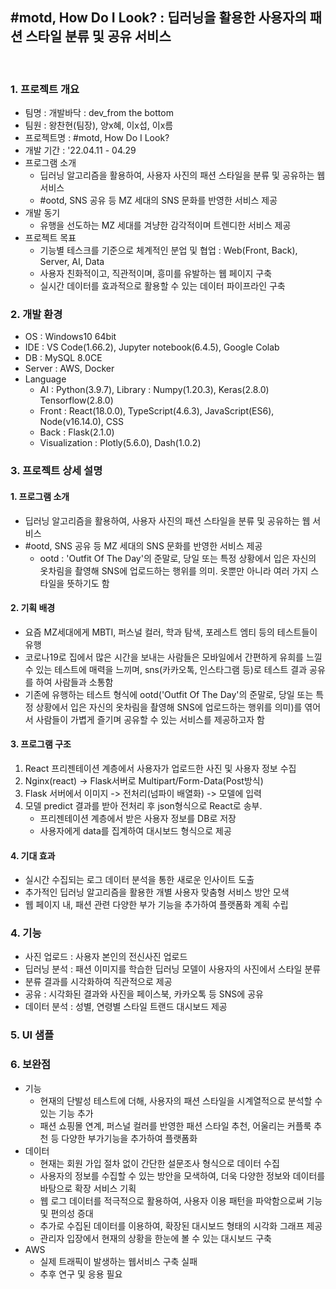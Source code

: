 ## #motd, How Do I Look? : 딥러닝을 활용한 사용자의 패션 스타일 분류 및 공유 서비스
<br>

### 1. 프로젝트 개요
- 팀명 : 개발바닥 : dev_from the bottom
- 팀원 : 왕찬현(팀장), 양x혜, 이x섭, 이x름
- 프로젝트명 : #motd, How Do I Look?
- 개발 기간 : '22.04.11 - 04.29
- 프로그램 소개
    - 딥러닝 알고리즘을 활용하여, 사용자 사진의 패션 스타일을 분류 및 공유하는 웹 서비스
    - #ootd, SNS 공유 등 MZ 세대의 SNS 문화를 반영한 서비스 제공
- 개발 동기
    - 유행을 선도하는 MZ 세대를 겨냥한 감각적이며 트렌디한 서비스 제공
- 프로젝트 목표
    - 기능별 테스크를 기준으로 체계적인 분업 및 협업 : Web(Front, Back), Server, AI, Data
    - 사용자 친화적이고, 직관적이며, 흥미를 유발하는 웹 페이지 구축
    - 실시간 데이터를 효과적으로 활용할 수 있는 데이터 파이프라인 구축

### 2. 개발 환경
- OS : Windows10 64bit
- IDE : VS Code(1.66.2), Jupyter notebook(6.4.5), Google Colab
- DB : MySQL 8.0CE
- Server : AWS, Docker
- Language
    - AI : Python(3.9.7), Library : Numpy(1.20.3), Keras(2.8.0) Tensorflow(2.8.0)
    - Front : React(18.0.0), TypeScript(4.6.3), JavaScript(ES6), Node(v16.14.0), CSS
    - Back : Flask(2.1.0)
    - Visualization : Plotly(5.6.0), Dash(1.0.2)

### 3. 프로젝트 상세 설명

#### 1. 프로그램 소개
- 딥러닝 알고리즘을 활용하여, 사용자 사진의 패션 스타일을 분류 및 공유하는 웹 서비스
- #ootd, SNS 공유 등 MZ 세대의 SNS 문화를 반영한 서비스 제공
    * ootd : 'Outfit Of The Day'의 준말로, 당일 또는 특정 상황에서 입은 자신의 옷차림을 촬영해 SNS에 업로드하는 행위를 의미. 옷뿐만 아니라 여러 가지 스타일을 뜻하기도 함
#### 2. 기획 배경
- 요즘 MZ세대에게 MBTI, 퍼스널 컬러, 학과 탐색, 포레스트 엠티 등의 테스트들이 유행
- 코로나19로 집에서 많은 시간을 보내는 사람들은 모바일에서 간편하게 유희를 느낄 수 있는 테스트에 매력을 느끼며, sns(카카오톡, 인스타그램 등)로 테스트 결과 공유를 하여 사람들과 소통함
- 기존에 유행하는 테스트 형식에 ootd('Outfit Of The Day'의 준말로, 당일 또는 특정 상황에서 입은 자신의 옷차림을 촬영해 SNS에 업로드하는 행위를 의미)를 엮어서 사람들이 가볍게 즐기며 공유할 수 있는 서비스를 제공하고자 함
#### 3. 프로그램 구조
1. React 프리젠테이션 계층에서 사용자가 업로드한 사진 및 사용자 정보 수집
2. Nginx(react) -> Flask서버로 Multipart/Form-Data(Post방식)
3. Flask 서버에서 이미지 -> 전처리(넘파이 배열화) -> 모델에 입력
4. 모델 predict 결과를 받아 전처리 후 json형식으로 React로 송부.
    - 프리젠테이션 계층에서 받은 사용자 정보를 DB로 저장
    - 사용자에게 data를 집계하여 대시보드 형식으로 제공
#### 4. 기대 효과
- 실시간 수집되는 로그 데이터 분석을 통한 새로운 인사이트 도출
- 추가적인 딥러닝 알고리즘을 활용한 개별 사용자 맞춤형 서비스 방안 모색
- 웹 페이지 내, 패션 관련 다양한 부가 기능을 추가하여 플랫폼화 계획 수립



### 4. 기능
- 사진 업로드 : 사용자 본인의 전신사진 업로드
- 딥러닝 분석 : 패션 이미지를 학습한 딥러닝 모델이 사용자의 사진에서 스타일 분류
- 분류 결과를 시각화하여 직관적으로 제공
- 공유 : 시각화된 결과와 사진을 페이스북, 카카오톡 등 SNS에 공유
- 데이터 분석 : 성별, 연령별 스타일 트랜드 대시보드 제공

### 5. UI 샘플

### 6. 보완점
- 기능
    - 현재의 단발성 테스트에 더해, 사용자의 패션 스타일을 시계열적으로 분석할 수 있는 기능 추가
    - 패션 쇼핑몰 연계, 퍼스널 컬러를 반영한 패션 스타일 추천, 어울리는 커플룩 추천 등 다양한 부가기능을 추가하여 플랫폼화
- 데이터
    - 현재는 회원 가입 절차 없이 간단한 설문조사 형식으로 데이터 수집
    - 사용자의 정보를 수집할 수 있는 방안을 모색하여, 더욱 다양한 정보와 데이터를 바탕으로 확장 서비스 기획
    - 웹 로그 데이터를 적극적으로 활용하여, 사용자 이용 패턴을 파악함으로써 기능 및 편의성 증대
    - 추가로 수집된 데이터를 이용하여, 확장된 대시보드 형태의 시각화 그래프 제공
    - 관리자 입장에서 현재의 상황을 한눈에 볼 수 있는 대시보드 구축
- AWS
    - 실제 트래픽이 발생하는 웹서비스 구축 실패
    - 추후 연구 및 응용 필요


